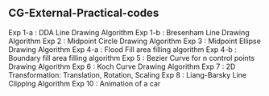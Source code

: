 ## CG-External-Practical-codes

Exp 1-a : DDA Line Drawing Algorithm
Exp 1-b : Bresenham Line Drawing Algorithm
Exp 2 : Midpoint Circle Drawing Algorithm
Exp 3 : Midpoint Ellipse Drawing Algorithm
Exp 4-a : Flood Fill area filling algorithm
Exp 4-b : Boundary fill area filling algorithm
Exp 5 : Bezier Curve for n control points Drawing Algorithm
Exp 6 : Koch Curve Drawing Algorithm
Exp 7 : 2D Transformation: Translation, Rotation, Scaling
Exp 8 : Liang-Barsky Line Clipping Algorithm
Exp 10 : Animation of a car